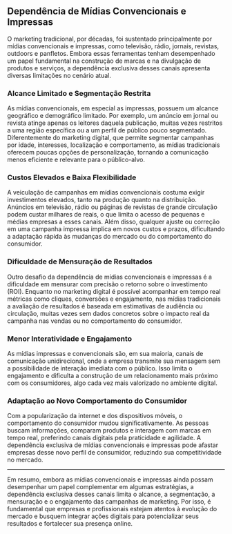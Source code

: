 
## Dependência de Mídias Convencionais e Impressas

O marketing tradicional, por décadas, foi sustentado principalmente por mídias convencionais e impressas, como televisão, rádio, jornais, revistas, outdoors e panfletos. Embora essas ferramentas tenham desempenhado um papel fundamental na construção de marcas e na divulgação de produtos e serviços, a dependência exclusiva desses canais apresenta diversas limitações no cenário atual.

### Alcance Limitado e Segmentação Restrita

As mídias convencionais, em especial as impressas, possuem um alcance geográfico e demográfico limitado. Por exemplo, um anúncio em jornal ou revista atinge apenas os leitores daquela publicação, muitas vezes restritos a uma região específica ou a um perfil de público pouco segmentado. Diferentemente do marketing digital, que permite segmentar campanhas por idade, interesses, localização e comportamento, as mídias tradicionais oferecem poucas opções de personalização, tornando a comunicação menos eficiente e relevante para o público-alvo.

### Custos Elevados e Baixa Flexibilidade

A veiculação de campanhas em mídias convencionais costuma exigir investimentos elevados, tanto na produção quanto na distribuição. Anúncios em televisão, rádio ou páginas de revistas de grande circulação podem custar milhares de reais, o que limita o acesso de pequenas e médias empresas a esses canais. Além disso, qualquer ajuste ou correção em uma campanha impressa implica em novos custos e prazos, dificultando a adaptação rápida às mudanças do mercado ou do comportamento do consumidor.

### Dificuldade de Mensuração de Resultados

Outro desafio da dependência de mídias convencionais e impressas é a dificuldade em mensurar com precisão o retorno sobre o investimento (ROI). Enquanto no marketing digital é possível acompanhar em tempo real métricas como cliques, conversões e engajamento, nas mídias tradicionais a avaliação de resultados é baseada em estimativas de audiência ou circulação, muitas vezes sem dados concretos sobre o impacto real da campanha nas vendas ou no comportamento do consumidor.

### Menor Interatividade e Engajamento

As mídias impressas e convencionais são, em sua maioria, canais de comunicação unidirecional, onde a empresa transmite sua mensagem sem a possibilidade de interação imediata com o público. Isso limita o engajamento e dificulta a construção de um relacionamento mais próximo com os consumidores, algo cada vez mais valorizado no ambiente digital.

### Adaptação ao Novo Comportamento do Consumidor

Com a popularização da internet e dos dispositivos móveis, o comportamento do consumidor mudou significativamente. As pessoas buscam informações, comparam produtos e interagem com marcas em tempo real, preferindo canais digitais pela praticidade e agilidade. A dependência exclusiva de mídias convencionais e impressas pode afastar empresas desse novo perfil de consumidor, reduzindo sua competitividade no mercado.

---

Em resumo, embora as mídias convencionais e impressas ainda possam desempenhar um papel complementar em algumas estratégias, a dependência exclusiva desses canais limita o alcance, a segmentação, a mensuração e o engajamento das campanhas de marketing. Por isso, é fundamental que empresas e profissionais estejam atentos à evolução do mercado e busquem integrar ações digitais para potencializar seus resultados e fortalecer sua presença online.
```
